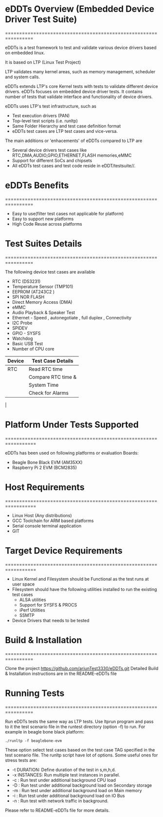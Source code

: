 # eDDTs Overview (Embedded Device Driver Test Suite) #

================================================================

eDDTs is a test framework to test and validate various device drivers 
based on embedded linux.

It is based on LTP (Linux Test Project)

LTP validates many kernel areas, such as memory management, scheduler 
and system calls. 

eDDTs extends LTP's core Kernel tests with tests to validate different 
device drivers. eDDTs focuses on embedded device driver tests. It contains 
number of tests that validate interface and functionality of device drivers.

eDDTs uses LTP's test infrastructure, such as

* Test execution drivers (PAN)
* Top-level test scripts (i.e. runltp)
* Same Folder Hierarchy and test case definition format
* eDDTs test cases are LTP test cases and vice-versa.

The main additions or 'enhacements' of eDDTs compared to LTP are

* Several device drivers test cases like RTC,DMA,AUDIO,GPIO,ETHERNET,FLASH memories,eMMC
* Support for different SoCs and chipsets
* All eDDTs test cases and test code reside in eDDT/testsuite/<platform-name-evm>/.
 
# eDDTs Benefits #

================================================================

* Easy to use(filter test cases not applicable for platform)
* Easy to support new platforms
* High Code Reuse across platforms

# Test Suites Details #

================================================================

The following device test cases are available 

* RTC (DS3231)
* Temperature Sensor (TMP101)
* EEPROM (AT243C2 )
* SPI NOR FLASH
* Direct Memory Access (DMA)
* eMMC
* Audio Playback & Speaker Test
* Ethernet - Speed , autonegotiate , full duplex , Connectivity
* I2C Probe
* SPIDEV
* GPIO - SYSFS
* Watchdog
* Basic USB Test
* Number of CPU core

|     Device     | Test Case Details    |
| -------------  | -----------------    |
| RTC            | Read RTC time        |
|                | Compare RTC time &   |
|                | System Time          |
|                | Check for Alarms     |
|    

# Platform Under Tests Supported #

=================================================================

eDDTs has been used on following platforms or evaluation Boards:

* Beagle Bone Black EVM (AM35XX)
* Raspberry Pi 2 EVM (BCM2835)

# Host Requirements #

=================================================================

* Linux Host (Any distributions) 
* GCC Toolchain for ARM based platforms
* Serial console terminal application
* GIT

# Target Device Requirements #

=================================================================

* Linux Kernel and Filesystem should be Functional as the test runs at user space
* Filesystem should have the following utilities installed to run the existing test cases
	- ALSA utilities
	- Support for SYSFS & PROCS
	- iPerf Utilities
	- SSMTP 
* Device Drivers that needs to be tested

# Build & Installation #

================================================================

Clone the project
	https://github.com/arjunTest3330/eDDTs.git
	Detailed Build & Installation instructions are in the README-eDDTs file
	
# Running Tests #

================================================================

Run eDDTs tests the same way as LTP tests. Use ltprun program and pass to it the test scenario 
file in the runtest directory (option -f) to run. For example in beagle bone black platform:

	./runltp -f beaglebone-evm 

These option select test cases based on the test case TAG specified in the test scenario file.
The runltp script have lot of options. Some useful ones for stress tests are:
* -t DURATION: Define duration of the test in s,m,h,d.
* -x INSTANCES: Run multiple test instances in parallel.
* -c <options>: Run test under additional background CPU load
* -D <options>: Run test under additional background load on Secondary storage
* -m <options>: Run test under additional background load on Main memory
* -i <options>: Run test under additional background load on IO Bus
* -n          : Run test with network traffic in background.

Please refer to README-eDDTs file for more details.

